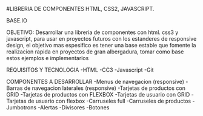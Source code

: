 #LIBRERIA DE COMPONENTES HTML, CSS2, JAVASCRIPT.

BASE.IO

OBJETIVO: Desarrollar una libreria de componentes con html. css3 y javascript, para usar en proyectos futuros con los estanderes de responsive design, el objetivo mas espesifico es tener una base estable que fomente la realizacion rapida en proyectos de gran albergadura, tomar como base estos ejemplos e implementarlos

REQUISITOS Y TECNOLOGIA 
-HTML
-CC3
-Javascript
-Git

COMPONENTES A DESARROLLAR
-Menus de navegacion (responsive)
-Barras de navegacion laterales (responsive)
-Tarjetas de productos con GRID 
-Tarjetas de productos con FLEXBOX
-Tarjetas de usuario con GRID
-Tarjetas de usuario con flexbox
-Carruseles full
-Carruseles de productos
-Jumbotrons 
-Alertas
-Divisores
-Botones